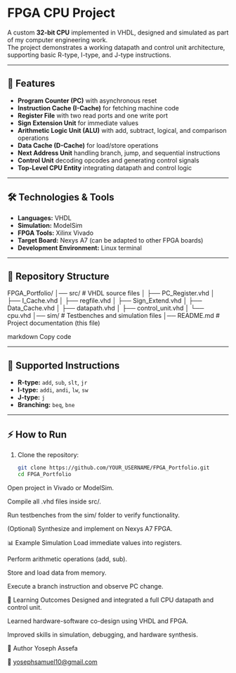 # FPGA CPU Project

A custom **32-bit CPU** implemented in VHDL, designed and simulated as part of my computer engineering work.  
The project demonstrates a working datapath and control unit architecture, supporting basic R-type, I-type, and J-type instructions.

---

## 🚀 Features
- **Program Counter (PC)** with asynchronous reset  
- **Instruction Cache (I-Cache)** for fetching machine code  
- **Register File** with two read ports and one write port  
- **Sign Extension Unit** for immediate values  
- **Arithmetic Logic Unit (ALU)** with add, subtract, logical, and comparison operations  
- **Data Cache (D-Cache)** for load/store operations  
- **Next Address Unit** handling branch, jump, and sequential instructions  
- **Control Unit** decoding opcodes and generating control signals  
- **Top-Level CPU Entity** integrating datapath and control logic  

---

## 🛠️ Technologies & Tools
- **Languages:** VHDL  
- **Simulation:** ModelSim  
- **FPGA Tools:** Xilinx Vivado  
- **Target Board:** Nexys A7 (can be adapted to other FPGA boards)  
- **Development Environment:** Linux terminal  

---

## 📂 Repository Structure
FPGA_Portfolio/
│── src/ # VHDL source files
│ ├── PC_Register.vhd
│ ├── I_Cache.vhd
│ ├── regfile.vhd
│ ├── Sign_Extend.vhd
│ ├── Data_Cache.vhd
│ ├── datapath.vhd
│ ├── control_unit.vhd
│ └── cpu.vhd
│── sim/ # Testbenches and simulation files
│── README.md # Project documentation (this file)

markdown
Copy code

---

## 📖 Supported Instructions
- **R-type:** `add`, `sub`, `slt`, `jr`  
- **I-type:** `addi`, `andi`, `lw`, `sw`  
- **J-type:** `j`  
- **Branching:** `beq`, `bne`  

---

## ⚡ How to Run
1. Clone the repository:
   ```bash
   git clone https://github.com/YOUR_USERNAME/FPGA_Portfolio.git
   cd FPGA_Portfolio
Open project in Vivado or ModelSim.

Compile all .vhd files inside src/.

Run testbenches from the sim/ folder to verify functionality.

(Optional) Synthesize and implement on Nexys A7 FPGA.

📊 Example Simulation
Load immediate values into registers.

Perform arithmetic operations (add, sub).

Store and load data from memory.

Execute a branch instruction and observe PC change.

🎯 Learning Outcomes
Designed and integrated a full CPU datapath and control unit.

Learned hardware-software co-design using VHDL and FPGA.

Improved skills in simulation, debugging, and hardware synthesis.

👤 Author
Yoseph Assefa


📧 yosephsamuel10@gmail.com

